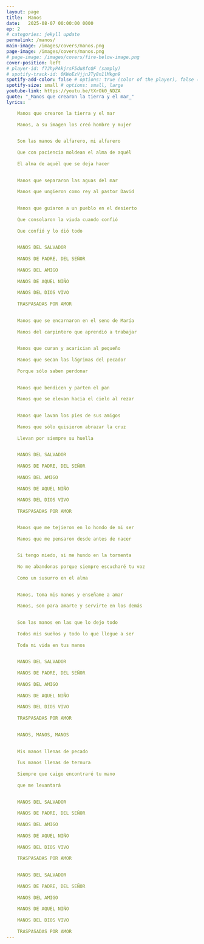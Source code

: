 ```yaml
---
layout: page
title:  Manos
date:   2025-08-07 00:00:00 0000
ep: 2
# categories: jekyll update
permalink: /manos/
main-image: /images/covers/manos.png
page-image: /images/covers/manos.png
# page-image: /images/covers/fire-below-image.png
cover-position: left
# player-id: f7JhyPAkjrsF5du8fcQF (samply)
# spotify-track-id: 0KWoEzVjjnJTy8n1lMkgn9
spotify-add-color: false # options: true (color of the player), false (greyish)
spotify-size: small # options: small, large
youtube-link: https://youtu.be/tXrOk0_NDZA
quote: "_Manos que crearon la tierra y el mar_"
lyrics:

    Manos que crearon la tierra y el mar 
    
    Manos, a su imagen los creó hombre y mujer

    
    Son las manos de alfarero, mi alfarero
    
    Que con paciencia moldean el alma de aquél
    
    El alma de aquél que se deja hacer

    
    Manos que separaron las aguas del mar 
    
    Manos que ungieron como rey al pastor David

    
    Manos que guiaron a un pueblo en el desierto
    
    Que consolaron la viuda cuando confió
    
    Que confió y lo dió todo

    
    MANOS DEL SALVADOR
    
    MANOS DE PADRE, DEL SEÑOR
    
    MANOS DEL AMIGO
    
    MANOS DE AQUEL NIÑO 
    
    MANOS DEL DIOS VIVO 
    
    TRASPASADAS POR AMOR

    
    Manos que se encarnaron en el seno de María 
    
    Manos del carpintero que aprendió a trabajar

    
    Manos que curan y acarician al pequeño
    
    Manos que secan las lágrimas del pecador
    
    Porque sólo saben perdonar

    
    Manos que bendicen y parten el pan 
    
    Manos que se elevan hacia el cielo al rezar

    
    Manos que lavan los pies de sus amigos
    
    Manos que sólo quisieron abrazar la cruz
    
    Llevan por siempre su huella

    
    MANOS DEL SALVADOR
    
    MANOS DE PADRE, DEL SEÑOR
    
    MANOS DEL AMIGO
    
    MANOS DE AQUEL NIÑO 
    
    MANOS DEL DIOS VIVO 
    
    TRASPASADAS POR AMOR


    Manos que me tejieron en lo hondo de mi ser 
    
    Manos que me pensaron desde antes de nacer

    
    Si tengo miedo, si me hundo en la tormenta
    
    No me abandonas porque siempre escucharé tu voz
    
    Como un susurro en el alma

    
    Manos, toma mis manos y enseñame a amar 
    
    Manos, son para amarte y servirte en los demás

    
    Son las manos en las que lo dejo todo
    
    Todos mis sueños y todo lo que llegue a ser
    
    Toda mi vida en tus manos

    
    MANOS DEL SALVADOR
    
    MANOS DE PADRE, DEL SEÑOR
    
    MANOS DEL AMIGO
    
    MANOS DE AQUEL NIÑO 
    
    MANOS DEL DIOS VIVO 
    
    TRASPASADAS POR AMOR   

    
    MANOS, MANOS, MANOS

    
    Mis manos llenas de pecado
    
    Tus manos llenas de ternura
    
    Siempre que caigo encontraré tu mano
    
    que me levantará

    
    MANOS DEL SALVADOR
    
    MANOS DE PADRE, DEL SEÑOR
    
    MANOS DEL AMIGO
    
    MANOS DE AQUEL NIÑO 
    
    MANOS DEL DIOS VIVO 
    
    TRASPASADAS POR AMOR

    
    MANOS DEL SALVADOR
    
    MANOS DE PADRE, DEL SEÑOR
    
    MANOS DEL AMIGO
    
    MANOS DE AQUEL NIÑO 
    
    MANOS DEL DIOS VIVO 
    
    TRASPASADAS POR AMOR
---
```


